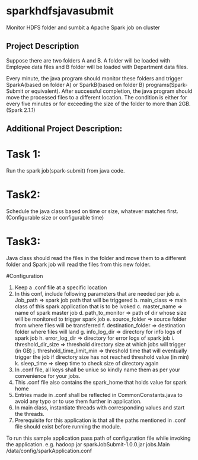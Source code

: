 # sparkhdfsjavasubmit
Monitor HDFS folder and sumbit a Apache Spark job on cluster

## Project Description
Suppose there are two folders A and B. A folder will be loaded with Employee data files and B folder will be loaded with Department data files.

Every minute, the java program should monitor these folders and trigger SparkA(based on folder A) or SparkB(based on folder B) programs(Spark-Submit or equivalent). After successful completion, the java program should move the processed files to a different location. The condition is either for every five minutes or for exceeding the size of the folder to more than 2GB.(Spark 2.1.1)

## Additional Project Description:

# Task 1:
Run the spark job(spark-submit) from java code.

# Task2:
Schedule the java class based on time or size, whatever matches first. (Configurable size or configurable time)

# Task3:
Java class should read the files in the folder and move them to a different folder and Spark job will read the files from this new folder.

#Configuration
1. Keep a .conf file at a specific location
2. In this conf, include following parameters that are needed per job
    a. Job_path => spark job path that will be triggered
    b. main_class => main class of this spark application that is to be ivoked
    c. master_name => name of spark master job
    d. path_to_monitor => path of dir whose size will be monitored to trigger spark job
    e. source_folder => source folder from where files will be transferred
    f. destination_folder => destination folder where files will land
    g. info_log_dir => directory for info logs of spark job
    h. error_log_dir => directory for error logs of spark job
    i. threshold_dir_size => threshold directory size at which jobs will trigger (in GB)
    j. threshold_time_limit_min => threshold time that will eventually trigger the job if directory size has not reached threshold value (in min)
    k. sleep_time => sleep time to check size of directory again
3. In .conf file, all keys shall be uniue so kindly name them as per your convenience for your jobs.
4. This .conf file also contains the spark_home that holds value for spark home
5. Entries made in .conf shall be reflected in CommonConstants.java to avoid any typo or to use them further in application.
6. In main class, instantiate threads with corresponding values and start the threads.
7. Prerequisite for this application is that all the paths mentioned in .conf file should exist before running the module.

To run this sample application pass path of configuration file while invoking the application.
e.g.
hadoop jar sparkJobSubmit-1.0.0.jar jobs.Main /data/config/sparkApplication.conf